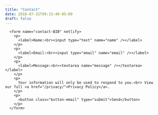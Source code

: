 ```yaml
---
title: "Contact"
date: 2018-07-31T09:15:40-05:00
draft: false
---
```


      <form name="contact-BIB" netlify>
        <p>
          <label>Name:<br><input type="text" name="name" /></label>
        </p>
        <p>
          <label>Email:<br><input type="email" name="email" /></label>
        </p>
        <p>
          <label>Message:<br><textarea name="message" /></textarea></label>
        </p>
        <p>
          Your information will only be used to respond to you.<br> View our full <a href="/privacy/">Privacy Policy</a>.
        </p>
        <p>
          <button class="button-email" type="submit">Send</button>
        </p>
      </form>
